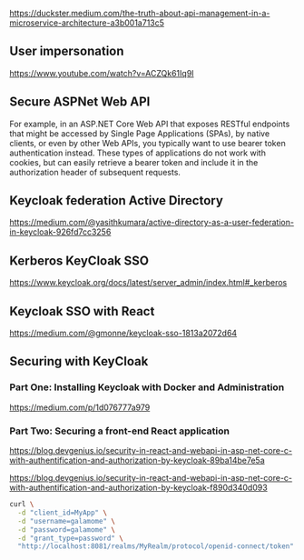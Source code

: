 https://duckster.medium.com/the-truth-about-api-management-in-a-microservice-architecture-a3b001a713c5

## User impersonation

https://www.youtube.com/watch?v=ACZQk61Iq9I

## Secure ASPNet Web API

For example, in an ASP.NET Core Web API that exposes RESTful endpoints that might be accessed by
Single Page Applications (SPAs), by native clients, or even by other Web APIs, you typically want to
use bearer token authentication instead. These types of applications do not work with cookies, but
can easily retrieve a bearer token and include it in the authorization header of subsequent requests.

## Keycloak federation Active Directory

https://medium.com/@yasithkumara/active-directory-as-a-user-federation-in-keycloak-926fd7cc3256

## Kerberos KeyCloak SSO

https://www.keycloak.org/docs/latest/server_admin/index.html#_kerberos

## Keycloak SSO with React

https://medium.com/@gmonne/keycloak-sso-1813a2072d64

## Securing with KeyCloak

### Part One: Installing Keycloak with Docker and Administration

https://medium.com/p/1d076777a979

### Part Two: Securing a front-end React application

https://blog.devgenius.io/security-in-react-and-webapi-in-asp-net-core-c-with-authentification-and-authorization-by-keycloak-89ba14be7e5a

https://blog.devgenius.io/security-in-react-and-webapi-in-asp-net-core-c-with-authentification-and-authorization-by-keycloak-f890d340d093

```bash
curl \
  -d "client_id=MyApp" \
  -d "username=galamome" \
  -d "password=galamome" \
  -d "grant_type=password" \
  "http://localhost:8081/realms/MyRealm/protocol/openid-connect/token"
